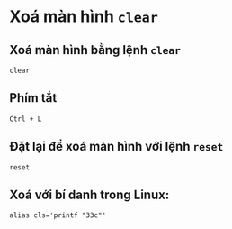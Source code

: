 # Xoá màn hình `clear`

## Xoá màn hình bằng lệnh `clear`

```
clear
```

## Phím tắt
```
Ctrl + L
```

## Đặt lại để xoá màn hình với lệnh `reset`

```
reset
```

## Xoá với bí danh trong Linux:

```
alias cls='printf "33c"'
```